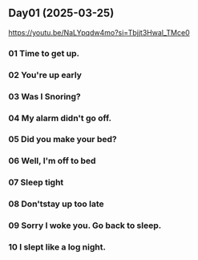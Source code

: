 ## Day01 (2025-03-25)
https://youtu.be/NaLYpqdw4mo?si=Tbjjt3Hwal_TMce0

### 01 Time to get up.

### 02 You're up early

### 03 Was I Snoring?

### 04 My alarm didn't go off. 

### 05 Did you make your bed? 

### 06 Well, I'm off to bed 

### 07 Sleep tight

### 08 Don'tstay up too late

### 09 Sorry I woke you. Go back to sleep.

### 10 I slept like a log night.



